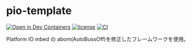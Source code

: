 # pio-template
[![Open in Dev Containers](https://img.shields.io/static/v1?label=Dev%20Containers&message=Open&color=blue&logo=visualstudiocode)](https://vscode.dev/redirect?url=vscode://ms-vscode-remote.remote-containers/cloneInVolume?url=https://github.com/teruyamato0731/pio-template)
[![license](https://img.shields.io/github/license/teruyamato0731/pio-template)](https://github.com/teruyamato0731/pio-template/blob/main/LICENSE)
[![CI](https://github.com/teruyamato0731/pio-template/actions/workflows/main.yml/badge.svg)](https://github.com/teruyamato0731/pio-template/actions/workflows/main.yml)

Platform IO mbed の abom(AutoBussOff)を修正したフレームワークを使用。
